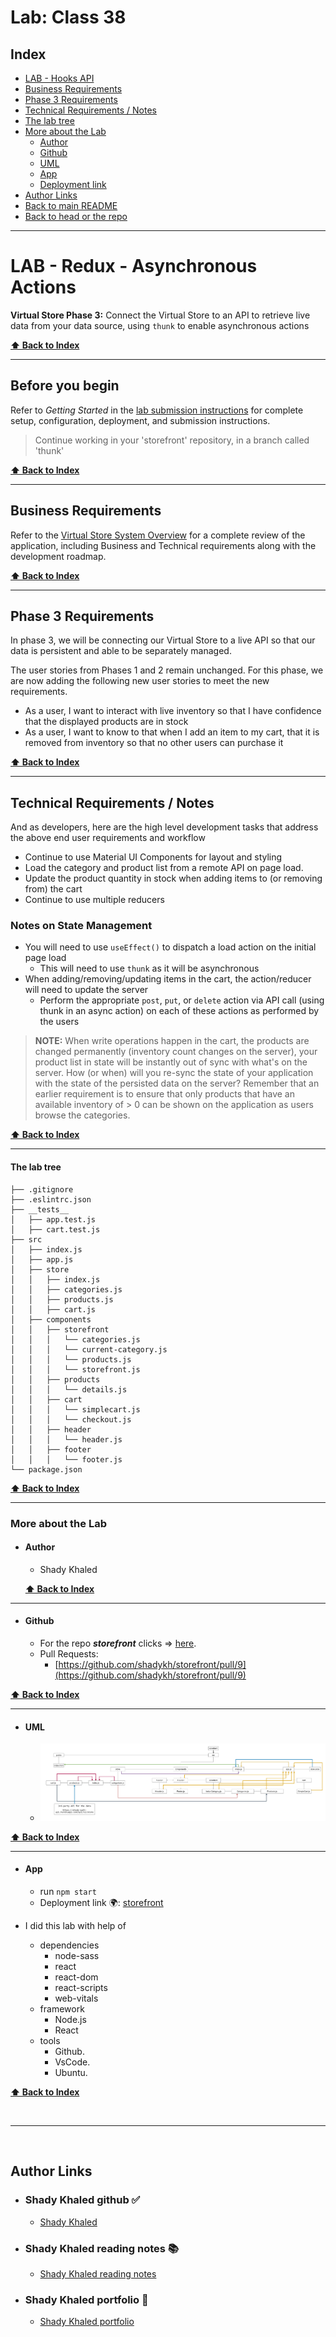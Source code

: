 # Lab: Class 38

## Index

- [LAB - Hooks API](#LAB---Hooks-API)
- [Business Requirements](#Business-Requirements)
- [Phase 3 Requirements](#Phase-3-Requirements)
- [Technical Requirements / Notes](#Technical-Requirements-/-Notes)
- [The lab tree](#The-lab-tree)
- [More about the Lab](#More-about-the-Lab)
  - [Author](#Author)
  - [Github](#Github)
  - [UML](#UML)
  - [App](#App)
  - [Deployment link](https://storefront-401.netlify.app/)
- [Author Links](#Author-Links)
- [Back to main README](../../../README.md)
- [Back to head or the repo](https://github.com/shadykh/storefront)

---

# LAB - Redux - Asynchronous Actions

**Virtual Store Phase 3:**  Connect the Virtual Store to an API to retrieve live data from your data source, using `thunk` to enable asynchronous actions

**[⬆ Back to Index](#index)**

---

## Before you begin

Refer to *Getting Started*  in the [lab submission instructions](../../../reference/submission-instructions/labs/README.md) for complete setup, configuration, deployment, and submission instructions.

> Continue working in your 'storefront' repository, in a branch called 'thunk'

**[⬆ Back to Index](#index)**

---

## Business Requirements

Refer to the [Virtual Store System Overview](../../../README) for a complete review of the application, including Business and Technical requirements along with the development roadmap.

**[⬆ Back to Index](#index)**

---

## Phase 3 Requirements

In phase 3, we will be connecting our Virtual Store to a live API so that our data is persistent and able to be separately managed.

The user stories from Phases 1 and 2 remain unchanged. For this phase, we are now adding the following new user stories to meet the new requirements.

- As a user, I want to interact with live inventory so that I have confidence that the displayed products are in stock
- As a user, I want to know to that when I add an item to my cart, that it is removed from inventory so that no other users can purchase it

**[⬆ Back to Index](#index)**

---

## Technical Requirements / Notes

And as developers, here are the high level development tasks that address the above end user requirements and workflow

- Continue to use Material UI Components for layout and styling
- Load the category and product list from a remote API on page load.
- Update the product quantity in stock when adding items to (or removing from) the cart
- Continue to use multiple reducers

### Notes on State Management

- You will need to use `useEffect()` to dispatch a load action on the initial page load
  - This will need to use `thunk` as it will be asynchronous
- When adding/removing/updating items in the cart, the action/reducer will need to update the server
  - Perform the appropriate `post`, `put`, or `delete` action via API call (using thunk in an async action) on each of these actions as performed by the users

> **NOTE:** When write operations happen in the cart, the products are changed permanently (inventory count changes on the server), your product list in state will be instantly out of sync with what's on the server. How (or when) will you re-sync the state of your application with the state of the persisted data on the server?  Remember that an earlier requirement is to ensure that only products that have an available inventory of > 0 can be shown on the application as users browse the categories.


**[⬆ Back to Index](#index)**


---

#### **The lab tree**

```
├── .gitignore
├── .eslintrc.json
├── __tests__
│   ├── app.test.js
│   ├── cart.test.js
├── src
│   ├── index.js
│   ├── app.js
│   ├── store
│   │   ├── index.js
│   │   ├── categories.js
│   │   ├── products.js
│   │   ├── cart.js
│   ├── components
│   │   ├── storefront
│   │   │   └── categories.js
│   │   │   └── current-category.js
│   │   │   └── products.js
│   │   │   └── storefront.js
│   │   ├── products
│   │   │   └── details.js
│   │   ├── cart
│   │   │   └── simplecart.js
│   │   │   └── checkout.js
│   │   ├── header
│   │   │   └── header.js
│   │   ├── footer
│   │   │   └── footer.js
└── package.json
```

**[⬆ Back to Index](#index)**


---


### **More about the Lab**

- #### Author

  - Shady Khaled

  **[⬆ Back to Index](#index)**

---


- #### Github

  - For the repo ***storefront*** clicks => [here](https://github.com/shadykh/storefront).
  - Pull Requests:
    - [https://github.com/shadykh/storefront/pull/9](https://github.com/shadykh/storefront/pull/9)

**[⬆ Back to Index](#index)**

---


- #### UML

  - ![UML](../uml_lab38.png)

**[⬆ Back to Index](#index)**

---



- #### App

  - run `npm start`
  - Deployment link 🌍: [storefront](https://storefront-401.netlify.app/)

- I did this lab with help of
  - dependencies
    - node-sass
    - react
    - react-dom
    - react-scripts
    - web-vitals
  - framework
    - Node.js
    - React
  - tools
    - Github.
    - VsCode.
    - Ubuntu.

**[⬆ Back to Index](#index)**

<br>

---
<br>

## Author Links

- ### Shady Khaled github ✅

  - [Shady Khaled](https://github.com/shadykh)

- ### Shady Khaled reading notes 📚

  - [Shady Khaled reading notes](https://shadykh.github.io/reading-notes/)

- ### Shady Khaled portfolio 💬

  - [Shady Khaled portfolio](https://portfolio-shady.herokuapp.com/)
